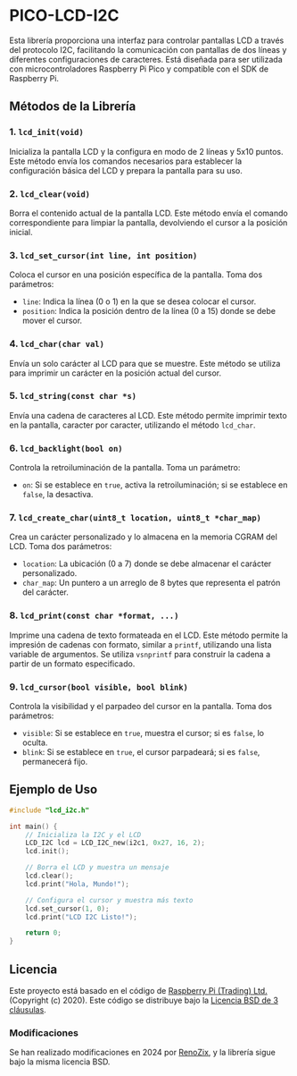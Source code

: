 # PICO-LCD-I2C

Esta librería proporciona una interfaz para controlar pantallas LCD a través del protocolo I2C, facilitando la comunicación con pantallas de dos líneas y diferentes configuraciones de caracteres. Está diseñada para ser utilizada con microcontroladores Raspberry Pi Pico y compatible con el SDK de Raspberry Pi.

## Métodos de la Librería

### 1. `lcd_init(void)`

Inicializa la pantalla LCD y la configura en modo de 2 líneas y 5x10 puntos. Este método envía los comandos necesarios para establecer la configuración básica del LCD y prepara la pantalla para su uso.

### 2. `lcd_clear(void)`

Borra el contenido actual de la pantalla LCD. Este método envía el comando correspondiente para limpiar la pantalla, devolviendo el cursor a la posición inicial.

### 3. `lcd_set_cursor(int line, int position)`

Coloca el cursor en una posición específica de la pantalla. Toma dos parámetros:
- `line`: Indica la línea (0 o 1) en la que se desea colocar el cursor.
- `position`: Indica la posición dentro de la línea (0 a 15) donde se debe mover el cursor.

### 4. `lcd_char(char val)`

Envía un solo carácter al LCD para que se muestre. Este método se utiliza para imprimir un carácter en la posición actual del cursor.

### 5. `lcd_string(const char *s)`

Envía una cadena de caracteres al LCD. Este método permite imprimir texto en la pantalla, caracter por caracter, utilizando el método `lcd_char`.

### 6. `lcd_backlight(bool on)`

Controla la retroiluminación de la pantalla. Toma un parámetro:
- `on`: Si se establece en `true`, activa la retroiluminación; si se establece en `false`, la desactiva.

### 7. `lcd_create_char(uint8_t location, uint8_t *char_map)`

Crea un carácter personalizado y lo almacena en la memoria CGRAM del LCD. Toma dos parámetros:
- `location`: La ubicación (0 a 7) donde se debe almacenar el carácter personalizado.
- `char_map`: Un puntero a un arreglo de 8 bytes que representa el patrón del carácter.

### 8. `lcd_print(const char *format, ...)`

Imprime una cadena de texto formateada en el LCD. Este método permite la impresión de cadenas con formato, similar a `printf`, utilizando una lista variable de argumentos. Se utiliza `vsnprintf` para construir la cadena a partir de un formato especificado.

### 9. `lcd_cursor(bool visible, bool blink)`

Controla la visibilidad y el parpadeo del cursor en la pantalla. Toma dos parámetros:
- `visible`: Si se establece en `true`, muestra el cursor; si es `false`, lo oculta.
- `blink`: Si se establece en `true`, el cursor parpadeará; si es `false`, permanecerá fijo.

## Ejemplo de Uso

```c
#include "lcd_i2c.h"

int main() {
    // Inicializa la I2C y el LCD
    LCD_I2C lcd = LCD_I2C_new(i2c1, 0x27, 16, 2);
    lcd.init();

    // Borra el LCD y muestra un mensaje
    lcd.clear();
    lcd.print("Hola, Mundo!");

    // Configura el cursor y muestra más texto
    lcd.set_cursor(1, 0);
    lcd.print("LCD I2C Listo!");

    return 0;
}
```

## Licencia
Este proyecto está basado en el código de [Raspberry Pi (Trading) Ltd.](https://www.raspberrypi.org) (Copyright (c) 2020). Este código se distribuye bajo la [Licencia BSD de 3 cláusulas](https://opensource.org/licenses/BSD-3-Clause). 
### Modificaciones
Se han realizado modificaciones en 2024 por [RenoZix](tu_github_url), y la librería sigue bajo la misma licencia BSD. 
